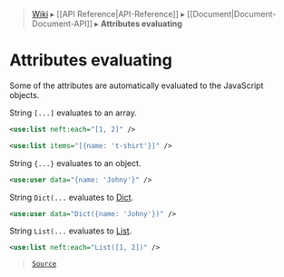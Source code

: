 > [Wiki](Home) ▸ [[API Reference|API-Reference]] ▸ [[Document|Document-Document-API]] ▸ **Attributes evaluating**

# Attributes evaluating

Some of the attributes are automatically evaluated to the JavaScript objects.

String `[...]` evaluates to an array.
```xml
<use:list neft:each="[1, 2]" />
```
```xml
<use:list items="[{name: 't-shirt'}]" />
```

String `{...}` evaluates to an object.
```xml
<use:user data="{name: 'Johny'}" />
```

String `Dict(...` evaluates to [Dict](/Neft-io/neft/wiki/Dict-API#class-dict).
```xml
<use:user data="Dict({name: 'Johny'})" />
```

String `List(...` evaluates to [List](/Neft-io/neft/wiki/List-API#class-list).
```xml
<use:list neft:each="List([1, 2])" />
```

> [`Source`](/Neft-io/neft/blob/b07f8471f0eea285e6ecaed7d5dc667674e2a4ae/src/document/file/parse/attrs.litcoffee#attributes-evaluating)

